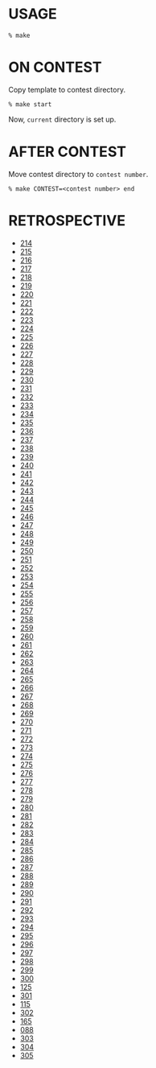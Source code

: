 # USAGE

```
% make
```

# ON CONTEST

Copy template to contest directory.

```
% make start
```

Now, `current` directory is set up.

# AFTER CONTEST

Move contest directory to `contest number`.

```
% make CONTEST=<contest number> end
```

# RETROSPECTIVE

- [214](214/README.md)
- [215](215/README.md)
- [216](216/README.md)
- [217](217/README.md)
- [218](218/README.md)
- [219](219/README.md)
- [220](220/README.md)
- [221](221/README.md)
- [222](222/README.md)
- [223](223/README.md)
- [224](224/README.md)
- [225](225/README.md)
- [226](226/README.md)
- [227](227/README.md)
- [228](228/README.md)
- [229](229/README.md)
- [230](230/README.md)
- [231](231/README.md)
- [232](232/README.md)
- [233](233/README.md)
- [234](234/README.md)
- [235](235/README.md)
- [236](236/README.md)
- [237](237/README.md)
- [238](238/README.md)
- [239](239/README.md)
- [240](240/README.md)
- [241](241/README.md)
- [242](242/README.md)
- [243](243/README.md)
- [244](244/README.md)
- [245](245/README.md)
- [246](246/README.md)
- [247](247/README.md)
- [248](248/README.md)
- [249](249/README.md)
- [250](250/README.md)
- [251](251/README.md)
- [252](252/README.md)
- [253](253/README.md)
- [254](254/README.md)
- [255](255/README.md)
- [256](256/README.md)
- [257](257/README.md)
- [258](258/README.md)
- [259](259/README.md)
- [260](260/README.md)
- [261](261/README.md)
- [262](262/README.md)
- [263](263/README.md)
- [264](264/README.md)
- [265](265/README.md)
- [266](266/README.md)
- [267](267/README.md)
- [268](268/README.md)
- [269](269/README.md)
- [270](270/README.md)
- [271](271/README.md)
- [272](272/README.md)
- [273](273/README.md)
- [274](274/README.md)
- [275](275/README.md)
- [276](276/README.md)
- [277](277/README.md)
- [278](278/README.md)
- [279](279/README.md)
- [280](280/README.md)
- [281](281/README.md)
- [282](282/README.md)
- [283](283/README.md)
- [284](284/README.md)
- [285](285/README.md)
- [286](286/README.md)
- [287](287/README.md)
- [288](288/README.md)
- [289](289/README.md)
- [290](290/README.md)
- [291](291/README.md)
- [292](292/README.md)
- [293](293/README.md)
- [294](294/README.md)
- [295](295/README.md)
- [296](296/README.md)
- [297](297/README.md)
- [298](298/README.md)
- [299](299/README.md)
- [300](300/README.md)
- [125](125/README.md)
- [301](301/README.md)
- [115](115/README.md)
- [302](302/README.md)
- [165](165/README.md)
- [088](088/README.md)
- [303](303/README.md)
- [304](304/README.md)
- [305](305/README.md)
